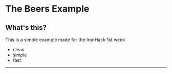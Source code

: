 # The Beers Example

## What's this?

This is a simple example made for the IronHack 1st week

- clean
- simple
- fast

---
